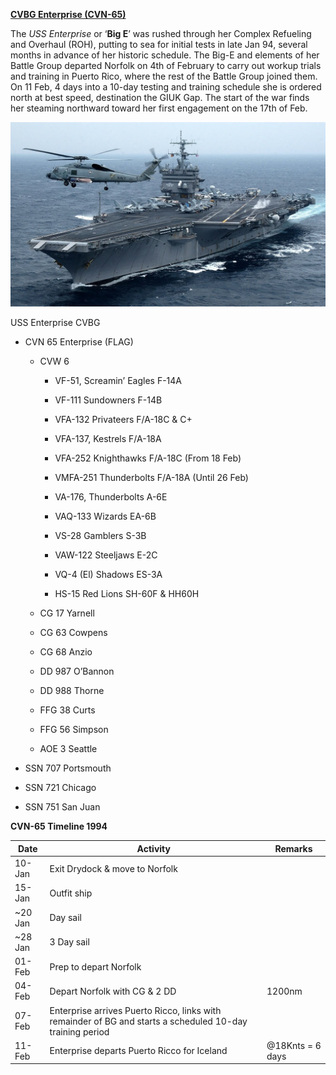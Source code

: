 **[CVBG Enterprise
(CVN-65)](https://en.wikipedia.org/wiki/USS_Enterprise_\(CVN-65\))**

The *USS Enterprise* or ‘**Big E**’ was rushed through her Complex
Refueling and Overhaul (ROH), putting to sea for initial tests in late
Jan 94, several months in advance of her historic schedule. The Big-E
and elements of her Battle Group departed Norfolk on 4th of February to
carry out workup trials and training in Puerto Rico, where the rest of
the Battle Group joined them. On 11 Feb, 4 days into a 10-day testing
and training schedule she is ordered north at best speed, destination
the GIUK Gap. The start of the war finds her steaming northward toward
her first engagement on the 17th of Feb.

![](/assets/images/nato/us/navy/carriers/enterprise/image1.jpg)

USS Enterprise CVBG

  - CVN 65 Enterprise (FLAG)
    
      - CVW 6
        
          - VF-51, Screamin’ Eagles F-14A
        
          - VF-111 Sundowners F-14B
        
          - VFA-132 Privateers F/A-18C & C+
        
          - VFA-137, Kestrels F/A-18A
        
          - VFA-252 Knighthawks F/A-18C (From 18 Feb)
        
          - VMFA-251 Thunderbolts F/A-18A (Until 26 Feb)
        
          - VA-176, Thunderbolts A-6E
        
          - VAQ-133 Wizards EA-6B
        
          - VS-28 Gamblers S-3B
        
          - VAW-122 Steeljaws E-2C
        
          - VQ-4 (El) Shadows ES-3A
        
          - HS-15 Red Lions SH-60F & HH60H
    
      - CG 17 Yarnell
    
      - CG 63 Cowpens
    
      - CG 68 Anzio
    
      - DD 987 O’Bannon
    
      - DD 988 Thorne
    
      - FFG 38 Curts
    
      - FFG 56 Simpson
    
      - AOE 3 Seattle

  - SSN 707 Portsmouth

  - SSN 721 Chicago

  - SSN 751 San Juan

**CVN-65 Timeline
1994**

| **Date** | **Activity**                                                                                              | **Remarks**      |
| -------- | --------------------------------------------------------------------------------------------------------- | ---------------- |
| 10-Jan   | Exit Drydock & move to Norfolk                                                                            |                  |
| 15-Jan   | Outfit ship                                                                                               |                  |
| \~20 Jan | Day sail                                                                                                  |                  |
| \~28 Jan | 3 Day sail                                                                                                |                  |
| 01-Feb   | Prep to depart Norfolk                                                                                    |                  |
| 04-Feb   | Depart Norfolk with CG & 2 DD                                                                             | 1200nm           |
| 07-Feb   | Enterprise arrives Puerto Ricco, links with remainder of BG and starts a scheduled 10-day training period |                  |
| 11-Feb   | Enterprise departs Puerto Ricco for Iceland                                                               | @18Knts = 6 days |
